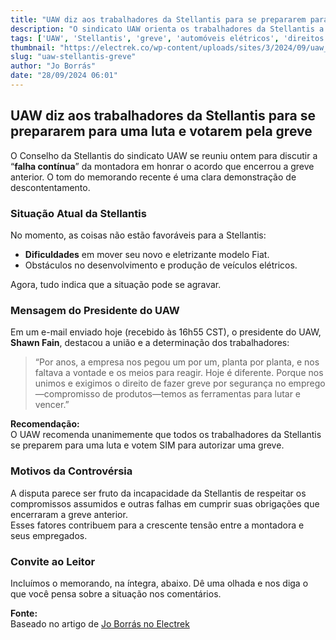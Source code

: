 ```yaml
---
title: "UAW diz aos trabalhadores da Stellantis para se prepararem para uma luta e votarem pela greve"
description: "O sindicato UAW orienta os trabalhadores da Stellantis a se prepararem para uma possível greve em resposta ao não cumprimento de acordos pela montadora."
tags: ['UAW', 'Stellantis', 'greve', 'automóveis elétricos', 'direitos trabalhistas']
thumbnail: "https://electrek.co/wp-content/uploads/sites/3/2024/09/uaw_MAIN.jpg?quality=82&strip=all&w=1600"
slug: "uaw-stellantis-greve"
author: "Jo Borrás"
date: "28/09/2024 06:01"
---
```


## UAW diz aos trabalhadores da Stellantis para se prepararem para uma luta e votarem pela greve

O Conselho da Stellantis do sindicato UAW se reuniu ontem para discutir a “**falha contínua**” da montadora em honrar o acordo que encerrou a greve anterior. O tom do memorando recente é uma clara demonstração de descontentamento.

### Situação Atual da Stellantis

No momento, as coisas não estão favoráveis para a Stellantis:
- **Dificuldades** em mover seu novo e eletrizante modelo Fiat.
- Obstáculos no desenvolvimento e produção de veículos elétricos.

Agora, tudo indica que a situação pode se agravar.

### Mensagem do Presidente do UAW

Em um e-mail enviado hoje (recebido às 16h55 CST), o presidente do UAW, **Shawn Fain**, destacou a união e a determinação dos trabalhadores:  
> “Por anos, a empresa nos pegou um por um, planta por planta, e nos faltava a vontade e os meios para reagir. Hoje é diferente. Porque nos unimos e exigimos o direito de fazer greve por segurança no emprego—compromisso de produtos—temos as ferramentas para lutar e vencer.”  

**Recomendação:**  
O UAW recomenda unanimemente que todos os trabalhadores da Stellantis se preparem para uma luta e votem SIM para autorizar uma greve.  

### Motivos da Controvérsia

A disputa parece ser fruto da incapacidade da Stellantis de respeitar os compromissos assumidos e outras falhas em cumprir suas obrigações que encerraram a greve anterior.  
Esses fatores contribuem para a crescente tensão entre a montadora e seus empregados.

### Convite ao Leitor

Incluímos o memorando, na íntegra, abaixo. Dê uma olhada e nos diga o que você pensa sobre a situação nos comentários.

**Fonte:**  
Baseado no artigo de [Jo Borrás no Electrek](https://electrek.co/2024/09/27/uaw-tells-stellantis-workers-to-prepare-for-a-fight-and-vote-for-strike/)